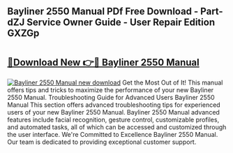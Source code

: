 ## Bayliner 2550 Manual PDf Free Download - Part-dZJ Service Owner Guide - User Repair Edition GXZGp

# <h2><a href="http://bc77357.oget.top/?id=Bayliner+2550+Manual">🔗Download New 👉🔴 Bayliner 2550 Manual</a></h2>

[![Bayliner 2550 Manual new download](https://i.imgur.com/5g1atiW.png)](http://bc77357.oget.top/?id=Bayliner+2550+Manual)
Get the Most Out of It! This manual offers tips and tricks to maximize the performance of your new Bayliner 2550 Manual. Troubleshooting Guide for Advanced Users Bayliner 2550 Manual This section offers advanced troubleshooting tips for experienced users of your new Bayliner 2550 Manual. Bayliner 2550 Manual advanced features include facial recognition, gesture control, customizable profiles, and automated tasks, all of which can be accessed and customized through the user interface. We're Committed to Excellence Bayliner 2550 Manual. Our team is dedicated to providing exceptional customer support.
